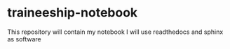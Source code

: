 # traineeship-notebook

This repository will contain my notebook
I will use readthedocs and sphinx as software
